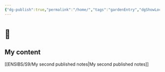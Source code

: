 ```yaml
---
{"dg-publish":true,"permalink":"/home/","tags":"gardenEntry","dgShowLocalGraph":true,"dgEnableSearch":true}
---
```



# 🏡

## My content

[[ENSIBS/S9/My second published notes\|My second published notes]]

